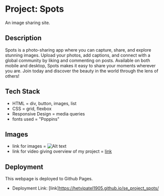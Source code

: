# Project: Spots

An image sharing site.

## Description

Spots is a photo-sharing app where you can capture, share, and explore stunning images. Upload your photos, add captions, and connect with a global community by liking and commenting on posts. Available on both mobile and desktop, Spots makes it easy to share your moments wherever you are. Join today and discover the beauty in the world through the lens of others!

## Tech Stack

- HTML = div, button, images, list
- CSS = grid, flexbox
- Responsive Design = media queries
- fonts used = "Poppins"

## Images

- link for images = ![Alt text](./images/)
- link for video giving overview of my project = [link](https://drive.google.com/file/d/1-5DnELb7-9pUaKIWhG1Jisj9Tm2PPpU_/view?usp=sharing)

## Deployment

This webpage is deployed to Github Pages.

- Deployment Link:
  [link]https://hetvipatel1905.github.io/se_project_spots/

